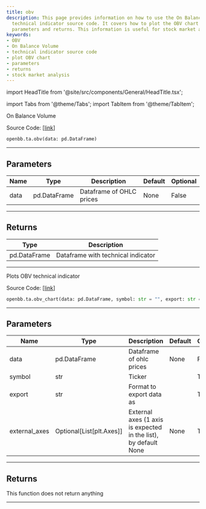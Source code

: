 ```yaml
---
title: obv
description: This page provides information on how to use the On Balance Volume (OBV)
  technical indicator source code. It covers how to plot the OBV chart and list the
  parameters and returns. This information is useful for stock market analysis.
keywords:
- OBV
- On Balance Volume
- technical indicator source code
- plot OBV chart
- parameters
- returns
- stock market analysis
---
```


import HeadTitle from '@site/src/components/General/HeadTitle.tsx';

<HeadTitle title="ta.obv - Reference | OpenBB SDK Docs" />

import Tabs from '@theme/Tabs';
import TabItem from '@theme/TabItem';

<Tabs>
<TabItem value="model" label="Model" default>

On Balance Volume

Source Code: [[link](https://github.com/OpenBB-finance/OpenBB/tree/main/openbb_terminal/common/technical_analysis/volume_model.py#L90)]

```python
openbb.ta.obv(data: pd.DataFrame)
```

---

## Parameters

| Name | Type | Description | Default | Optional |
| ---- | ---- | ----------- | ------- | -------- |
| data | pd.DataFrame | Dataframe of OHLC prices | None | False |


---

## Returns

| Type | Description |
| ---- | ----------- |
| pd.DataFrame | Dataframe with technical indicator |
---

</TabItem>
<TabItem value="view" label="Chart">

Plots OBV technical indicator

Source Code: [[link](https://github.com/OpenBB-finance/OpenBB/tree/main/openbb_terminal/common/technical_analysis/volume_view.py#L249)]

```python
openbb.ta.obv_chart(data: pd.DataFrame, symbol: str = "", export: str = "", external_axes: Optional[List[matplotlib.axes._axes.Axes]] = None)
```

---

## Parameters

| Name | Type | Description | Default | Optional |
| ---- | ---- | ----------- | ------- | -------- |
| data | pd.DataFrame | Dataframe of ohlc prices | None | False |
| symbol | str | Ticker |  | True |
| export | str | Format to export data as |  | True |
| external_axes | Optional[List[plt.Axes]] | External axes (1 axis is expected in the list), by default None | None | True |


---

## Returns

This function does not return anything

---

</TabItem>
</Tabs>
